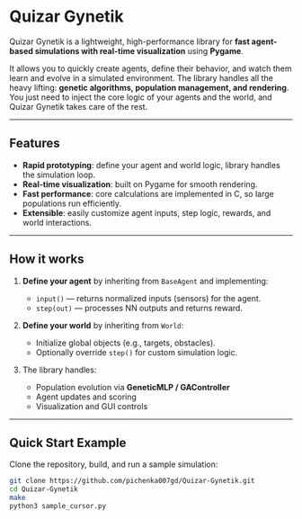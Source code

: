 # Quizar Gynetik

Quizar Gynetik is a lightweight, high-performance library for **fast agent-based simulations with real-time visualization** using **Pygame**.  

It allows you to quickly create agents, define their behavior, and watch them learn and evolve in a simulated environment. The library handles all the heavy lifting: **genetic algorithms, population management, and rendering**. You just need to inject the core logic of your agents and the world, and Quizar Gynetik takes care of the rest.  

---

## Features

- **Rapid prototyping**: define your agent and world logic, library handles the simulation loop.  
- **Real-time visualization**: built on Pygame for smooth rendering.  
- **Fast performance**: core calculations are implemented in C, so large populations run efficiently.  
- **Extensible**: easily customize agent inputs, step logic, rewards, and world interactions.  

---

## How it works

1. **Define your agent** by inheriting from `BaseAgent` and implementing:
   - `input()` — returns normalized inputs (sensors) for the agent.  
   - `step(out)` — processes NN outputs and returns reward.  

2. **Define your world** by inheriting from `World`:
   - Initialize global objects (e.g., targets, obstacles).  
   - Optionally override `step()` for custom simulation logic.  

3. The library handles:
   - Population evolution via **GeneticMLP / GAController**  
   - Agent updates and scoring  
   - Visualization and GUI controls  

---

## Quick Start Example

Clone the repository, build, and run a sample simulation:

```bash
git clone https://github.com/pichenka007gd/Quizar-Gynetik.git
cd Quizar-Gynetik
make
python3 sample_cursor.py
